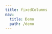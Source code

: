 ```yaml
---
title: fixedColumns
nav:
  title: Demo
  path: /demo
---
```


<code src="../examples/fixedColumns.tsx"></code>
